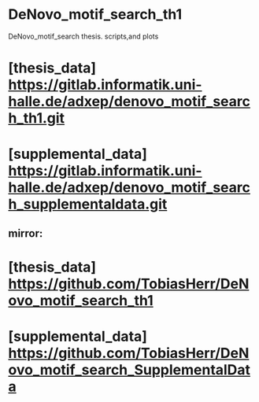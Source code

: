 # DeNovo_motif_search_th1
DeNovo_motif_search thesis. scripts,and plots

# [thesis_data] https://gitlab.informatik.uni-halle.de/adxep/denovo_motif_search_th1.git
# [supplemental_data] https://gitlab.informatik.uni-halle.de/adxep/denovo_motif_search_supplementaldata.git

## mirror:
# [thesis_data] https://github.com/TobiasHerr/DeNovo_motif_search_th1
# [supplemental_data] https://github.com/TobiasHerr/DeNovo_motif_search_SupplementalData
